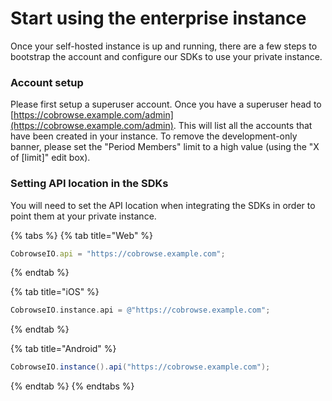 # Start using the enterprise instance

Once your self-hosted instance is up and running, there are a few steps to bootstrap the account and configure our SDKs to use your private instance.

### Account setup

Please first setup a superuser account. Once you have a superuser head to [https://cobrowse.example.com/admin](https://cobrowse.example.com/admin). This will list all the accounts that have been created in your instance. To remove the development-only banner, please set the "Period Members" limit to a high value \(using the "X of \[limit\]" edit box\).

### Setting API location in the SDKs

You will need to set the API location when integrating the SDKs in order to point them at your private instance.

{% tabs %}
{% tab title="Web" %}
```javascript
CobrowseIO.api = "https://cobrowse.example.com";
```
{% endtab %}

{% tab title="iOS" %}
```objectivec
CobrowseIO.instance.api = @"https://cobrowse.example.com";
```
{% endtab %}

{% tab title="Android" %}
```java
CobrowseIO.instance().api("https://cobrowse.example.com");
```
{% endtab %}
{% endtabs %}

